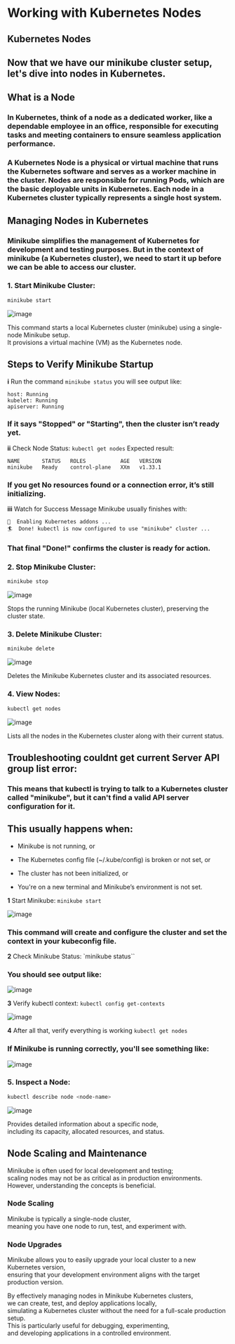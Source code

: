 # Working with Kubernetes Nodes

## Kubernetes Nodes
## Now that we have our minikube cluster setup, let's dive into nodes in Kubernetes.

## What is a Node
### In Kubernetes, think of a node as a dedicated worker, like a dependable employee in an office, responsible for executing tasks and meeting containers to ensure seamless application performance.  

### A Kubernetes Node is a physical or virtual machine that runs the Kubernetes software and serves as a worker machine in the cluster. Nodes are responsible for running Pods, which are the basic deployable units in Kubernetes. Each node in a Kubernetes cluster typically represents a single host system.

## Managing Nodes in Kubernetes
### Minikube simplifies the management of Kubernetes for development and testing purposes. But in the context of minikube (a Kubernetes cluster), we need to start it up before we can be able to access our cluster.

### 1. Start Minikube Cluster:
```bash
minikube start
```
![image](screenshot/1.PNG)

This command starts a local Kubernetes cluster (minikube) using a single-node Minikube setup.  
It provisions a virtual machine (VM) as the Kubernetes node.

## Steps to Verify Minikube Startup

**i** Run the command `minikube status` you will see output like: 
```
host: Running
kubelet: Running
apiserver: Running
```
### If it says "Stopped" or "Starting", then the cluster isn’t ready yet.

**ii** Check Node Status: `kubectl get nodes` Expected result:
```
NAME       STATUS   ROLES           AGE   VERSION
minikube   Ready    control-plane   XXm   v1.33.1
```
### If you get No resources found or a connection error, it’s still initializing.

**iii** Watch for Success Message
Minikube usually finishes with:

```
🌟  Enabling Kubernetes addons ...
🏄  Done! kubectl is now configured to use "minikube" cluster ...
```
### That final "Done!" confirms the cluster is ready for action.


### 2. Stop Minikube Cluster:
```bash
minikube stop
```
![image](screenshot/2.PNG)

Stops the running Minikube (local Kubernetes cluster), preserving the cluster state.

### 3. Delete Minikube Cluster:
```bash
minikube delete
```
![image](screenshot/3.PNG)

Deletes the Minikube Kubernetes cluster and its associated resources.

### 4. View Nodes:
```bash
kubectl get nodes
```
![image](screenshot/4.PNG)

Lists all the nodes in the Kubernetes cluster along with their current status.

## Troubleshooting couldnt get current Server API group list error:

### This means that kubectl is trying to talk to a Kubernetes cluster called "minikube", but it can't find a valid API server configuration for it.

## This usually happens when:

- Minikube is not running, or

- The Kubernetes config file (~/.kube/config) is broken or not set, or

- The cluster has not been initialized, or

- You're on a new terminal and Minikube’s environment is not set.

**1** Start Minikube:
`minikube start`

![image](screenshot/5.PNG)

### This command will create and configure the cluster and set the context in your kubeconfig file.

**2** Check Minikube Status:
`minikube status``
### You should see output like:

![image](screenshot/6.PNG)

**3** Verify kubectl context:
`kubectl config get-contexts`

![image](screenshot/7.PNG)

**4** After all that, verify everything is working
`kubectl get nodes`
### If Minikube is running correctly, you'll see something like:

![image](screenshot/8.PNG)


### 5. Inspect a Node:
```bash
kubectl describe node <node-name>
```
![image](screenshot/9.PNG)

Provides detailed information about a specific node,  
including its capacity, allocated resources, and status.

## Node Scaling and Maintenance
Minikube is often used for local development and testing;  
scaling nodes may not be as critical as in production environments.  
However, understanding the concepts is beneficial.

### Node Scaling
Minikube is typically a single-node cluster,  
meaning you have one node to run, test, and experiment with.

### Node Upgrades
Minikube allows you to easily upgrade your local cluster to a new Kubernetes version,  
ensuring that your development environment aligns with the target production version.

By effectively managing nodes in Minikube Kubernetes clusters,  
we can create, test, and deploy applications locally,  
simulating a Kubernetes cluster without the need for a full-scale production setup.  
This is particularly useful for debugging, experimenting,  
and developing applications in a controlled environment.
